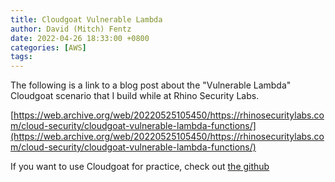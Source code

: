 ```yaml
---
title: Cloudgoat Vulnerable Lambda
author: David (Mitch) Fentz
date: 2022-04-26 18:33:00 +0800
categories: [AWS]
tags: 
---
```


The following is a link to a blog post about the "Vulnerable Lambda" Cloudgoat scenario that I build while at Rhino Security Labs. 

[https://web.archive.org/web/20220525105450/https://rhinosecuritylabs.com/cloud-security/cloudgoat-vulnerable-lambda-functions/](https://web.archive.org/web/20220525105450/https://rhinosecuritylabs.com/cloud-security/cloudgoat-vulnerable-lambda-functions/)

If you want to use Cloudgoat for practice, check out [the github](https://github.com/RhinoSecurityLabs/cloudgoat)
